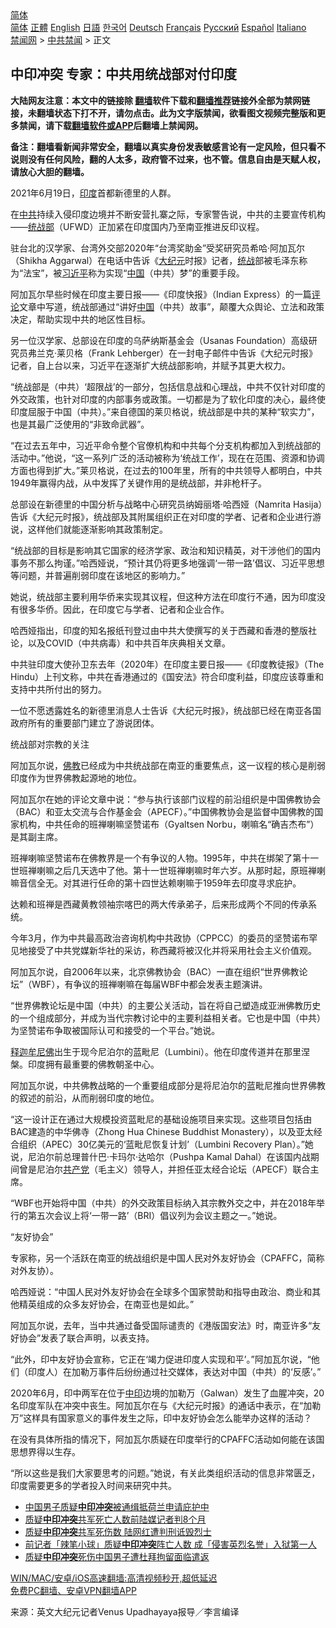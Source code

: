  <!-- 面包屑导航 --> <div class="breadcrumb"><!-- GTranslate: https://gtranslate.io/ -->  <div class="switcher notranslate">  <div class="selected">  <a href="#" onclick="return false;"> 简体</a>  </div>  <div class="option">  <a href="https://www.bannedbook.org" onclick="doGTranslate('zh-CN|zh-CN');jQuery('div.switcher div.selected a').html(jQuery(this).html());return false;" title="简体中文" class="nturl selected"> 简体</a>  <a href="https://www.bannedbook.org/zh-tw/" onclick="doGTranslate('zh-CN|zh-TW');jQuery('div.switcher div.selected a').html(jQuery(this).html());return false;" title="繁體中文" class="nturl"> 正體</a>  <a href="https://www.bannedbook.org/en/" onclick="doGTranslate('zh-CN|en');jQuery('div.switcher div.selected a').html(jQuery(this).html());return false;" title="English" class="nturl"> English</a>  <a href="https://www.bannedbook.org/ja/" onclick="doGTranslate('zh-CN|ja');jQuery('div.switcher div.selected a').html(jQuery(this).html());return false;" title="日本語" class="nturl"> 日語</a>  <a href="https://www.bannedbook.org/ko/" onclick="doGTranslate('zh-CN|ko');jQuery('div.switcher div.selected a').html(jQuery(this).html());return false;" title="한국어" class="nturl"> 한국어</a>  <a href="https://www.bannedbook.org/de/" onclick="doGTranslate('zh-CN|de');jQuery('div.switcher div.selected a').html(jQuery(this).html());return false;" title="Deutsch" class="nturl"> Deutsch</a>  <a href="https://www.bannedbook.org/fr/" onclick="doGTranslate('zh-CN|fr');jQuery('div.switcher div.selected a').html(jQuery(this).html());return false;" title="Français" class="nturl"> Français</a>  <a href="https://www.bannedbook.org/ru/" onclick="doGTranslate('zh-CN|ru');jQuery('div.switcher div.selected a').html(jQuery(this).html());return false;" title="Русский" class="nturl"> Русский</a>  <a href="https://www.bannedbook.org/es/" onclick="doGTranslate('zh-CN|es');jQuery('div.switcher div.selected a').html(jQuery(this).html());return false;" title="Español" class="nturl"> Español</a>  <a href="https://www.bannedbook.org/it/" onclick="doGTranslate('zh-CN|it');jQuery('div.switcher div.selected a').html(jQuery(this).html());return false;" title="Italiano" class="nturl"> Italiano</a>  </div>  </div>      <div class='breadcrumb-sub'><!-- Breadcrumb NavXT 6.3.0 --> <a href="https://www.bannedbook.org/" class="home">禁闻网</a> &gt; <a href="https://www.bannedbook.org/bnews/cbnews/" class="category">中共禁闻</a> &gt; 正文</div></div><h2>中印冲突 专家：中共用统战部对付印度</h2> <p class="notice"><b>大陆网友注意：本文中的链接除 <a href="https://github.com/bannedbook/fanqiang" >翻墙</a>软件下载和<a href="https://github.com/killgcd/justmysocks/blob/master/README.md">翻墙推荐</a>链接外全部为禁网链接，未翻墙状态下打不开，请勿点击。此为文字版禁闻，欲看图文视频完整版和更多禁闻，请下载<a href="https://github.com/bannedbook/fanqiang">翻墙软件或APP</a>后翻墙上禁闻网。</p><p>备注：翻墙看新闻非常安全，翻墙以真实身份发表敏感言论有一定风险，但只看不说则没有任何风险，翻的人太多，政府管不过来，也不管。信息自由是天赋人权，请放心大胆的翻墙。</b></p>  <div class="entry"> <p id="conimg">2021年6月19日，<a href="https://www.bannedbook.org/bnews/tag/%e5%8d%b0%e5%ba%a6/" class="st_tag internal_tag" rel="tag" title="标签 印度 下的日志">印度</a>首都新德里的人群。</p> <p>在<a href="https://www.bannedbook.org/bnews/tag/%e4%b8%ad%e5%85%b1/" class="st_tag internal_tag" rel="tag" title="标签 中共 下的日志">中共</a>持续入侵印度边境并不断安营扎寨之际，专家警告说，中共的主要宣传机构——<a href="https://www.bannedbook.org/bnews/tag/%e7%bb%9f%e6%88%98%e9%83%a8/" class="st_tag internal_tag" rel="tag" title="标签 统战部 下的日志">统战部</a>（UFWD）正加紧在印度国内乃至南亚推进反印议程。</p> <p>驻台北的汉学家、台湾外交部2020年“台湾奖助金”受奖研究员希哈‧阿加瓦尔（Shikha Aggarwal）在电话中告诉《<span class='wp_keywordlink_affiliate'><a href="http://www.epochtimes.com/" title="大纪元" target="_blank">大纪元</a></span>时报》记者，<a href="https://www.bannedbook.org/bnews/tag/%e7%bb%9f%e6%88%98/" class="st_tag internal_tag" rel="tag" title="标签 统战 下的日志">统战</a>部被毛泽东称为“法宝”，被<a href="https://www.bannedbook.org/bnews/tag/%e4%b9%a0%e8%bf%91%e5%b9%b3/" class="st_tag internal_tag" rel="tag" title="标签 习近平 下的日志">习近平</a>称为实现“<span class='wp_keywordlink_affiliate'><a href="https://www.bannedbook.org/" title="中国" target="_blank">中国</a></span>（中共）梦”的重要手段。</p> <p>阿加瓦尔早些时候在印度主要日报——《印度快报》（Indian Express）的一篇<span class='wp_keywordlink_affiliate'><a href="https://www.bannedbook.org/bnews/comments/" title="新闻评论" target="_blank">评论</a></span>文章中写道，统战部通过“讲好<a href="https://www.bannedbook.org/bnews/tag/%E4%B8%AD%E5%9B%BD/" class="st_tag internal_tag" rel="tag" title="标签 中国 下的日志">中国</a>（中共）故事”，颠覆大众舆论、立法和政策决定，帮助实现中共的地区性目标。</p> <p>另一位汉学家、总部设在印度的乌萨纳斯基金会（Usanas Foundation）高级研究员弗兰克‧莱贝格（Frank Lehberger）在一封电子邮件中告诉《大纪元时报》记者，自上台以来，习近平在逐渐扩大统战部影响，并赋予其更大权力。</p> <p>“统战部是（中共）‘超限战’的一部分，包括信息战和心理战，中共不仅针对印度的外交政策，也针对印度的内部事务或政策。一切都是为了软化印度的决心，最终使印度屈服于中国（中共）。”来自德国的莱贝格说，统战部是中共的某种“软实力”，也是其最广泛使用的“非致命武器”。</p> <p>“在过去五年中，习近平命令整个官僚机构和中共每个分支机构都加入到统战部的活动中。”他说，“这一系列广泛的活动被称为‘统战工作’，现在在范围、资源和协调方面也得到扩大。”莱贝格说，在过去的100年里，所有的中共领导人都明白，中共1949年赢得内战，从中发挥了关键作用的是统战部，并非枪杆子。</p> <p>总部设在新德里的中国分析与战略中心研究员纳姆丽塔·哈西娅（Namrita Hasija）告诉《大纪元时报》，统战部及其附属组织正在对印度的学者、记者和企业进行游说，这样他们就能逐渐影响其政策制定。</p>  <p>“统战部的目标是影响其它国家的经济学家、政治和知识精英，对干涉他们的国内事务不那么拘谨。”哈西娅说，“预计其仍将更多地强调‘一带一路’倡议、习近平思想等问题，并普遍削弱印度在该地区的影响力。”</p> <p>她说，统战部主要利用华侨来实现其议程，但这种方法在印度行不通，因为印度没有很多华侨。因此，在印度它与学者、记者和企业合作。</p> <p>哈西娅指出，印度的知名报纸刊登过由中共大使撰写的关于西藏和香港的整版社论，以及COVID（中共病毒）和中共百年庆典相关文章。</p> <p>中共驻印度大使孙卫东去年（2020年）在印度主要日报——《印度教徒报》（The Hindu）上刊文称，中共在香港通过的《国安法》符合印度利益，印度应该尊重和支持中共所付出的努力。</p> <p>一位不愿透露姓名的新德里消息人士告诉《大纪元时报》，统战部已经在南亚各国政府所有的重要部门建立了游说团体。</p> <p>统战部对宗教的关注</p> <p>阿加瓦尔说，<span class='wp_keywordlink'><a href="https://www.qi-gong.me/buddhism/" title="佛教" target="_blank">佛教</a></span>已经成为中共统战部在南亚的重要焦点，这一议程的核心是削弱印度作为世界佛教起源地的地位。</p> <p>阿加瓦尔在她的评论文章中说：“参与执行该部门议程的前沿组织是中国佛教协会（BAC）和亚太交流与合作基金会（APECF）。”中国佛教协会是监督中国佛教的国家机构，中共任命的班禅喇嘛坚赞诺布（Gyaltsen Norbu，喇嘛名“确吉杰布”）是其副主席。</p>  <p>班禅喇嘛坚赞诺布在佛教界是一个有争议的人物。1995年，中共在绑架了第十一世班禅喇嘛之后几天选中了他。第十一世班禅喇嘛时年六岁。从那时起，原班禅喇嘛音信全无。对其进行任命的第十四世达赖喇嘛于1959年去印度寻求庇护。</p> <p>达赖和班禅是西藏黄教领袖宗喀巴的两大传承弟子，后来形成两个不同的传承系统。</p> <p>今年3月，作为中共最高政治咨询机构中共政协（CPPCC）的委员的坚赞诺布罕见地接受了中共党媒新华社的采访，称西藏将被汉化并将采用社会主义价值观。</p> <p>阿加瓦尔说，自2006年以来，北京佛教协会（BAC）一直在组织“世界佛教论坛”（WBF），有争议的班禅喇嘛在每届WBF中都会发表主题演讲。</p> <p>“世界佛教论坛是中国（中共）的主要公关活动，旨在将自己塑造成亚洲佛教历史的一个组成部分，并成为当代宗教讨论中的主要利益相关者。它也是中国（中共）为坚赞诺布争取被国际认可和接受的一个平台。”她说。</p> <p><span class='wp_keywordlink'><a href="https://www.bannedbook.org/forum3/topic71.html" title="电子书：释迦牟尼佛" target="_blank">释迦牟尼佛</a></span>出生于现今尼泊尔的蓝毗尼（Lumbini）。他在印度传道并在那里涅槃。印度拥有最重要的佛教朝圣中心。</p> <p>阿加瓦尔说，中共佛教战略的一个重要组成部分是将尼泊尔的蓝毗尼推向世界佛教的叙述的前沿，从而削弱印度的地位。</p> <p>“这一设计正在通过大规模投资蓝毗尼的基础设施项目来实现。这些项目包括由BAC建造的中华佛寺（Zhong Hua Chinese Buddhist Monastery），以及亚太经合组织（APEC）30亿美元的‘蓝毗尼恢复计划’（Lumbini Recovery Plan）。”她说，尼泊尔前总理普什巴·卡玛尔·达哈尔（Pushpa Kamal Dahal）在该国内战期间曾是尼泊尔<a href="https://www.bannedbook.org/bnews/tag/%e5%85%b1%e4%ba%a7%e5%85%9a/" class="st_tag internal_tag" rel="tag" title="标签 共产党 下的日志">共产党</a>（毛主义）领导人，并担任亚太经合论坛（APECF）联合主席。</p>  <p>“WBF也开始将中国（中共）的外交政策目标纳入其宗教外交之中，并在2018年举行的第五次会议上将‘一带一路’（BRI）倡议列为会议主题之一。”她说。</p> <p>“友好协会”</p> <p>专家称，另一个活跃在南亚的统战组织是中国人民对外友好协会（CPAFFC，简称对外友协）。</p> <p>哈西娅说：“中国人民对外友好协会在全球多个国家赞助和指导由政治、商业和其他精英组成的众多友好协会，在南亚也是如此。”</p> <p>阿加瓦尔说，去年，当中共通过备受国际谴责的《港版国安法》时，南亚许多“友好协会”发表了联合声明，以表支持。</p> <p>“此外，印中友好协会宣称，它正在‘竭力促进印度人实现和平’。”阿加瓦尔说，“他们（印度人）在加勒万事件后纷纷通过社交媒体，表达对中国（中共）的‘反感’。”</p> <p>2020年6月，印中两军在位于<a href="https://www.bannedbook.org/bnews/tag/%E4%B8%AD%E5%8D%B0/" class="st_tag internal_tag" rel="tag" title="标签 中印 下的日志">中印</a>边境的加勒万（Galwan）发生了血腥冲突，20名印度军队在冲突中丧生。阿加瓦尔在与《大纪元时报》的通话中表示，在“加勒万”这样具有国家意义的事件发生之际，印中友好协会怎么能举办这样的活动？</p> <p>在没有具体所指的情况下，阿加瓦尔质疑在印度举行的CPAFFC活动如何能在该国思想界得以生存。</p>  <p>“所以这些是我们大家要思考的问题。”她说，有关此类组织活动的信息非常匮乏，印度需要更多的学者投入时间来研究中共。</p> <ul class='op-related-articles' title='相关阅读'> <li><a href='https://www.bannedbook.org/bnews/baitai/20210722/1592244.html' target='_blank'>中国男子质疑<b>中印冲突</b>被通缉抵荷兰申请庇护中</a></li> <li><a href='https://www.bannedbook.org/bnews/baitai/20210601/1558137.html' target='_blank'>质疑<b>中印冲突</b>共军死亡人数前陆媒记者判8个月</a></li> <li><a href='https://www.bannedbook.org/bnews/cbnews/20210601/1557983.html' target='_blank'>质疑<b>中印冲突</b>共军死伤数 陆网红遭判刑诋毁烈士</a></li> <li><a href='https://www.bannedbook.org/bnews/headline/20210601/1557982.html' target='_blank'>前记者「辣笔小球」质疑<b>中印冲突</b>阵亡人数 成「侵害英烈名誉」入狱第一人</a></li> <li><a href='https://www.bannedbook.org/bnews/baitai/20210521/1551317.html' target='_blank'>质疑<b>中印冲突</b>死伤中国男子遭杜拜拘留面临遣返</a></li> </ul> <p class="texttj"> <a href="https://github.com/bannedbook/fanqiang/wiki/V2ray%E6%9C%BA%E5%9C%BA" target="_blank">WIN/MAC/安卓/iOS高速翻墙:高清视频秒开,超低延迟</a><br/> <a href="https://github.com/bannedbook/fanqiang/wiki/%E7%A6%81%E9%97%BB%E7%BD%91%E5%AE%89%E5%8D%93%E7%BF%BB%E5%A2%99%E6%96%B0%E9%97%BBAPP" target="_blank">免费PC翻墙、安卓VPN翻墙APP</a></p><p> 来源：英文大纪元记者Venus Upadhayaya报导／李言编译 </p><a name='sharetosocial'></a>  <div style="margin-bottom:5px;padding-bottom:5px;clear:both"> <div id="archive-pix-1" class="banner-ads"> <!-- AuctionX Display platform tag START --> <div id="26318x728x90x621x_ADSLOT2" clicktrack="%%CLICK_URL_ESC%%"></div> <!-- AuctionX Display platform tag END --> </div> <div id="archive-pix-2" class="banner-ads"> <!-- AuctionX Display platform tag START --> <div id="26315x300x250x621x_ADSLOT2" clicktrack="%%CLICK_URL_ESC%%"></div> <!-- AuctionX Display platform tag END --> </div> </div>  <div id="archive-pix-1" class="banner-ads"> <!-- AuctionX Display platform tag START --> <div id="26318x728x90x621x_ADSLOT3" clicktrack="%%CLICK_URL_ESC%%"></div> <!-- AuctionX Display platform tag END --> </div> </div><!--END ENTRY--> 